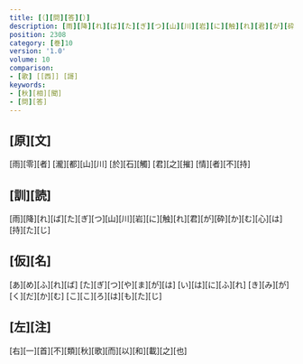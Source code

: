 ```yaml
---
title: [（][問][答][）]
description: [雨][降][れ][ば][た][ぎ][つ][山][川][岩][に][触][れ][君][が][砕][か][む][心][は][持][た][じ]
position: 2308
category: [巻]10
version: '1.0'
volume: 10
comparison:
- [歌] [[西]] [謌]
keywords:
- [秋][相][聞]
- [問][答]
---
```


## [原][文]

[雨][零][者] [瀧][都][山][川] [於][石][觸] [君][之][摧] [情][者][不][持]

## [訓][読]

[雨][降][れ][ば][た][ぎ][つ][山][川][岩][に][触][れ][君][が][砕][か][む][心][は][持][た][じ]

## [仮][名]

[あ][め][ふ][れ][ば] [た][ぎ][つ][や][ま][が][は] [い][は][に][ふ][れ] [き][み][が][く][だ][か][む] [こ][こ][ろ][は][も][た][じ]

## [左][注]

[右][一][首][不][類][秋][歌][而][以][和][載][之][也]

